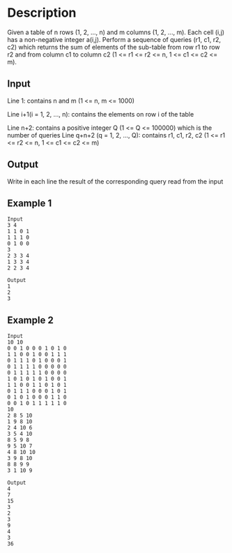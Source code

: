 # Description
Given a table of n rows (1, 2, ..., n) and m columns (1, 2, ..., m). Each cell (i,j) has a non-negative integer a(i,j).
Perform a sequence of queries (r1, c1, r2, c2) which returns the sum of elements of the sub-table from row r1 to row r2 and from column c1 to column c2 (1 <= r1 <= r2 <= n, 1 <= c1 <= c2 <= m).

## Input
Line 1: contains n and m (1 <= n, m <= 1000)

Line i+1(i = 1, 2, ..., n): contains the elements on row i of the table

Line n+2: contains a positive integer Q (1 <= Q <= 100000) which is the number of queries 
Line q+n+2 (q = 1, 2, ..., Q): contains r1, c1, r2, c2 (1 <= r1 <= r2 <= n, 1 <= c1 <= c2 <= m)

## Output
Write in each line the result of the corresponding query read from the input

## Example 1
    Input
    3 4
    1 1 0 1 
    1 1 1 0 
    0 1 0 0 
    3
    2 3 3 4
    1 3 3 4
    2 2 3 4

    Output 
    1
    2
    3

## Example 2
    Input
    10 10
    0 0 1 0 0 0 1 0 1 0 
    1 1 0 0 1 0 0 1 1 1 
    0 1 1 1 0 1 0 0 0 1 
    0 1 1 1 1 0 0 0 0 0 
    0 1 1 1 1 1 0 0 0 0 
    1 0 1 0 1 0 1 0 0 1 
    1 1 0 0 1 1 0 1 0 1 
    0 1 1 1 0 0 0 1 0 1 
    0 1 0 1 0 0 0 1 1 0 
    0 0 1 0 1 1 1 1 1 0 
    10
    2 8 5 10
    1 9 8 10
    2 4 10 6
    3 5 4 10
    8 5 9 8
    9 5 10 7
    4 8 10 10
    3 9 8 10
    8 8 9 9
    3 1 10 9

    Output
    4
    7
    15
    3
    2
    3
    9
    4
    3
    36

